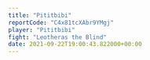 ```yaml
---
title: "Pititbibi"
reportCode: "C4x81tcXAbr9YMgj"
player: "Pititbibi"
fight: "Leotheras the Blind"
date: 2021-09-22T19:00:43.822000+00:00
---
```

